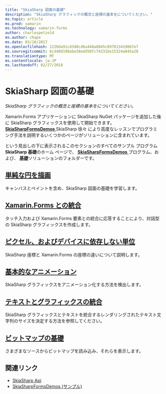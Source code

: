 ```yaml
---
title: "SkiaSharp 図面の基礎"
description: "SkiaSharp グラフィックの概念と座標の基本をについてください。"
ms.topic: article
ms.prod: xamarin
ms.technology: xamarin-forms
author: charlespetzold
ms.author: chape
ms.date: 03/10/2017
ms.openlocfilehash: 1220da91cd3d8cd6a448a8845c897013419867e7
ms.sourcegitcommit: 6cd40d190abe38edd50fc74331be15324a845a28
ms.translationtype: MT
ms.contentlocale: ja-JP
ms.lasthandoff: 02/27/2018
---
```

# <a name="skiasharp-drawing-basics"></a>SkiaSharp 図面の基礎

_SkiaSharp グラフィックの概念と座標の基本をについてください。_

Xamarin.Forms アプリケーションに SkiaSharp NuGet パッケージを追加した後に SkiaSharp グラフィックスを使用して開始できます。 [ **SkiaSharpFormsDemos** ](https://developer.xamarin.com/samples/xamarin-forms/SkiaSharpForms/SkiaSharpFormsDemos/) SkiaSharp 徐々 により高度なレッスンでプログラミング手法を説明するいくつかのページがソリューションに含まれています。

という見出しの下に表示されるこのセクションのすべてのサンプル プログラム**SkiaSharp 基礎**のホーム ページで、 [ **SkiaSharpFormsDemos** ](https://developer.xamarin.com/samples/xamarin-forms/SkiaSharpForms/SkiaSharpFormsDemos/)プログラム、および、 [**基礎**](https://github.com/xamarin/xamarin-forms-samples/tree/master/SkiaSharpForms/SkiaSharpFormsDemos/SkiaSharpFormsDemos/SkiaSharpFormsDemos/Basics)ソリューションのフォルダーです。

## <a name="drawing-a-simple-circlecirclemd"></a>[単純な円を描画](circle.md)

キャンバスとペイントを含め、SkiaSharp 図面の基礎を学習します。

## <a name="integrating-with-xamarinformsintegrationmd"></a>[Xamarin.Forms との統合](integration.md)

タッチ入力および Xamarin.Forms 要素との統合に応答することにより、対話型の SkiaSharp グラフィックスを作成します。

## <a name="pixels-and-device-independent-unitspixelsmd"></a>[ピクセル、およびデバイスに依存しない単位](pixels.md)

SkiaSharp 座標と Xamarin.Forms の座標の違いについて説明します。

## <a name="basic-animationanimationmd"></a>[基本的なアニメーション](animation.md)

SkiaSharp グラフィックスをアニメーション化する方法を検出します。

## <a name="integrating-text-and-graphicstextmd"></a>[テキストとグラフィックスの統合](text.md)

SkiaSharp グラフィックスとテキストを統合するレンダリングされたテキスト文字列のサイズを決定する方法を参照してください。

## <a name="bitmap-basicsbitmapsmd"></a>[ビットマップの基礎](bitmaps.md)

さまざまなソースからビットマップを読み込み、それらを表示します。


## <a name="related-links"></a>関連リンク

- [SkiaSharp Api](https://developer.xamarin.com/api/root/SkiaSharp/)
- [SkiaSharpFormsDemos (サンプル)](https://developer.xamarin.com/samples/xamarin-forms/SkiaSharpForms/SkiaSharpFormsDemos/)
